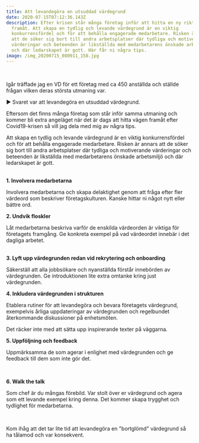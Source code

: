 ```yaml
---
title: Att levandegöra en utsuddad värdegrund
date: 2020-07-15T07:12:36.143Z
description: Efter krisen står många företag inför att hitta en ny riktning
  framåt. Att skapa en tydlig och levande värdegrund är en viktig
  konkurrensfördel och för att behålla engagerade medarbetare. Risken är annars
  att de söker sig bort till andra arbetsplatser där tydliga och motiverande
  värderingar och beteenden är likställda med medarbetarens önskade arbetsmiljö
  och där ledarskapet är gott.⁣ Här får ni några tips.
image: /img_20200715_080911_158.jpg
---
```

⁣

Igår träffade jag en VD för ett företag med ca 450 anställda och ställde frågan vilken deras största utmaning var.⁣

⁣▶️ Svaret var att levandegöra en utsuddad värdegrund.⁣

⁣Eftersom det finns många företag som står inför samma utmaning och kommer bli extra angeläget när det är dags att hitta vägen framåt efter Covid19-krisen så vill jag dela med mig av några tips.⁣

⁣Att skapa en tydlig och levande värdegrund är en viktig konkurrensfördel och för att behålla engagerade medarbetare. Risken är annars att de söker sig bort till andra arbetsplatser där tydliga och motiverande värderingar och beteenden är likställda med medarbetarens önskade arbetsmiljö och där ledarskapet är gott.⁣

⁣\
**1. Involvera medarbetarna⁣**

⁣Involvera medarbetarna och skapa delaktighet genom att fråga efter fler värdeord som beskriver företagskulturen. ⁣Kanske hittar ni något nytt eller bättre ord.⁣

**2. Undvik floskler**

⁣Låt medarbetarna beskriva varför de enskilda värdeorden är viktiga för företagets framgång. Ge konkreta exempel på vad värdeordet innebär i det dagliga arbetet.⁣

\
**3. Lyft upp värdegrunden redan vid rekrytering och onboarding⁣**

⁣Säkerställ att alla jobbsökare och nyanställda förstår innebörden av värdegrunden. ⁣Ge introduktionen lite extra omtanke kring just värdegrunden.⁣



**4. Inkludera värdegrunden i strukturen⁣**

Etablera rutiner för att levandegöra och bevara företagets värdegrund, exempelvis årliga uppdateringar av värdegrunden och regelbundet återkommande diskussioner på enhetsmöten.⁣

Det räcker inte med att sätta upp inspirerande texter på väggarna.⁣⁣



**5. Uppföljning och feedback⁣**

⁣Uppmärksamma de som agerar i enlighet med värdegrunden och ge feedback till dem som inte gör det.⁣

⁣

**6. Walk the talk⁣**

⁣Som chef är du mångas förebild. Var stolt över er värdegrund och agera som ett levande exempel kring denna. Det kommer skapa trygghet och tydlighet för medarbetarna.⁣

⁣

⁣Kom ihåg att det tar lite tid att levandegöra en "bortglömd" värdegrund så ha tålamod och var konsekvent.

⁣